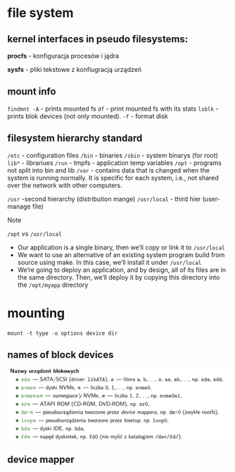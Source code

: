 # file system


## kernel interfaces in pseudo filesystems:

**procfs** - konfiguracja procesów i jądra

**sysfs** - pliki tekstowe z konfiugracją urządzeń

##  mount info

`findmnt -A` - prints mounted fs
`df` - print mounted fs with its stats
`lsblk` - prints blok devices (not only mounted). `-f` - format disk

## filesystem hierarchy standard

`/etc` - configuration files
`/bin` - binaries
`/sbin` - system binarys (for root)
`lib*` - librariues
`/run` - tmpfs - application temp variables
`/opt` - programs not split into bin and lib
`/var` - contains data that is changed when the system is running normally. It is specific for each system, i.e., not shared over the network with other computers.




`/usr` -second hierarchy (distribution mange)
`/usr/local` - third hier (user-manage file)


> [!NOTE]
> `/opt` vs `/usr/local`
> * Our application is a single binary, then we’ll copy or link it to `/usr/local`
> * We want to use an alternative of an existing system program build from source using make. In this case, we’ll install it under `/usr/local`
> * We’re going to deploy an application, and by design, all of its files are in the same directory. Then, we’ll deploy it by copying this directory into the `/opt/myapp` directory

# mounting 

`mount -t type -o options device dir`

## names of block devices

![blk-devices-names](./imgs/blk-devices-names.png)

## device mapper


